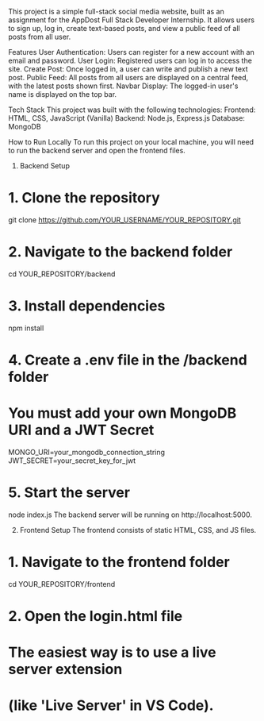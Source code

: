 This project is a simple full-stack social media website, built as an assignment for the AppDost Full Stack Developer Internship. 
It allows users to sign up, log in, create text-based posts, and view a public feed of all posts from all user.


Features
User Authentication: Users can register for a new account with an email and password.
User Login: Registered users can log in to access the site.
Create Post: Once logged in, a user can write and publish a new text post.
Public Feed: All posts from all users are displayed on a central feed, with the latest posts shown first.
Navbar Display: The logged-in user's name is displayed on the top bar.


Tech Stack
This project was built with the following technologies:
Frontend: HTML, CSS, JavaScript (Vanilla)
Backend: Node.js, Express.js 
Database: MongoDB

How to Run Locally
To run this project on your local machine, you will need to run the backend server and open the frontend files.

1. Backend Setup
# 1. Clone the repository
git clone https://github.com/YOUR_USERNAME/YOUR_REPOSITORY.git

# 2. Navigate to the backend folder
cd YOUR_REPOSITORY/backend

# 3. Install dependencies
npm install

# 4. Create a .env file in the /backend folder
#    You must add your own MongoDB URI and a JWT Secret
MONGO_URI=your_mongodb_connection_string
JWT_SECRET=your_secret_key_for_jwt

# 5. Start the server
node index.js
The backend server will be running on http://localhost:5000.

2. Frontend Setup
The frontend consists of static HTML, CSS, and JS files.

# 1. Navigate to the frontend folder
cd YOUR_REPOSITORY/frontend

# 2. Open the login.html file
#    The easiest way is to use a live server extension
#    (like 'Live Server' in VS Code).

